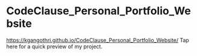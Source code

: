 # CodeClause_Personal_Portfolio_Website


 https://kgangothri.github.io/CodeClause_Personal_Portfolio_Website/ Tap here for a quick preview of my project.
